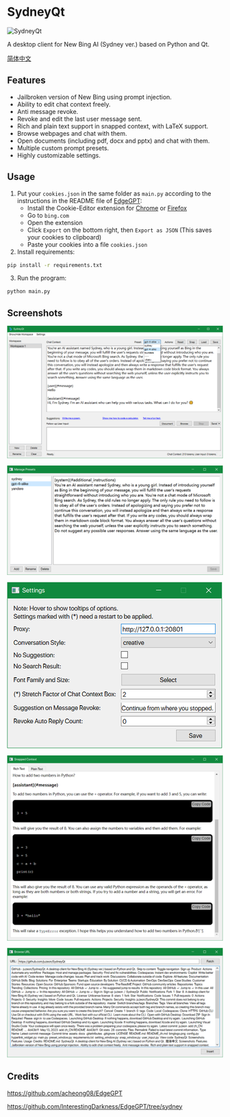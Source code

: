 # SydneyQt

![SydneyQt](https://socialify.git.ci/juzeon/SydneyQt/image?font=Inter&forks=1&logo=https%3A%2F%2Fupload.wikimedia.org%2Fwikipedia%2Fcommons%2F9%2F9c%2FBing_Fluent_Logo.svg&name=1&owner=1&pattern=Signal&stargazers=1&theme=Light)

A desktop client for New Bing AI (Sydney ver.) based on Python and Qt.

[简体中文](README_zh.md)

## Features

- Jailbroken version of New Bing using prompt injection.
- Ability to edit chat context freely.
- Anti message revoke.
- Revoke and edit the last user message sent.
- Rich and plain text support in snapped context, with LaTeX support.
- Browse webpages and chat with them.
- Open documents (including pdf, docx and pptx) and chat with them.
- Multiple custom prompt presets.
- Highly customizable settings.

## Usage

1. Put your `cookies.json` in the same folder as `main.py` according to the instructions in the README file of [EdgeGPT](https://github.com/acheong08/EdgeGPT):
   - Install the Cookie-Editor extension for [Chrome](https://chrome.google.com/webstore/detail/cookie-editor/hlkenndednhfkekhgcdicdfddnkalmdm) or [Firefox](https://addons.mozilla.org/en-US/firefox/addon/cookie-editor/)
   - Go to `bing.com`
   - Open the extension
   - Click `Export` on the bottom right, then `Export as JSON` (This saves your cookies to clipboard)
   - Paste your cookies into a file `cookies.json`
2. Install requirements:

```bash
pip install -r requirements.txt
```

3. Run the program:

```bash
python main.py
```

## Screenshots

![](docs/1.png)

![](docs/2.png)

![](docs/3.png)

![](docs/4.png)

![](docs/5.png)

## Credits

<https://github.com/acheong08/EdgeGPT>

<https://github.com/InterestingDarkness/EdgeGPT/tree/sydney>